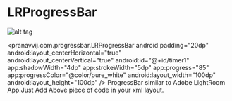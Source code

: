 # LRProgressBar
![alt tag](https://scontent-sin1-1.xx.fbcdn.net/hphotos-xft1/v/t34.0-12/12286167_648340351972508_1983014820_n.jpg?oh=1620f8b0a28572203c6fbaffb367142b&oe=565BFE00)

<pranavvij.com.progressbar.LRProgressBar
        android:padding="20dp"
        android:layout_centerHorizontal="true"
        android:layout_centerVertical="true"
        android:id="@+id/timer1"
        app:shadowWidth="4dp"
        app:strokeWidth="5dp"
        app:progress="85"
        app:progressColor="@color/pure_white"
        android:layout_width="100dp"
        android:layout_height="100dp" />
ProgressBar similar to Adobe LightRoom App.Just Add Above piece of code in your xml layout.
